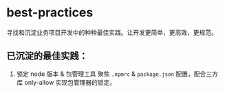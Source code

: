 # best-practices

寻找和沉淀业务项目开发中的种种最佳实践。让开发更简单，更高效，更规范。

## 已沉淀的最佳实践：

1. 锁定 node 版本 & 包管理工具
   聚焦 `.npmrc` & `package.json` 配置，配合三方库 only-allow 实现包管理器的锁定。
